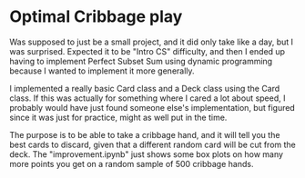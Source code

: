 # Optimal Cribbage play

Was supposed to just be a small project, and it did only take like a day, but I was surprised. Expected it to be "Intro CS" difficulty, and then I ended up having to implement Perfect Subset Sum using dynamic programming because I wanted to implement it  more generally.

I implemented a really basic Card class and a Deck class using the Card class. If this was actually for something where I cared a lot about speed, I probably would have just found someone else's implementation, but figured since it was just for practice, might as well put in the time.

The purpose is to be able to take a cribbage hand, and it will tell you the best cards to discard, given that a different random card will be cut from the deck. The "improvement.ipynb" just shows some box plots on how many more points you get on a random sample of 500 cribbage hands.
